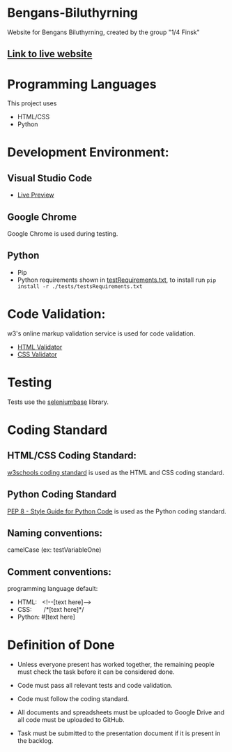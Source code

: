 # Bengans-Biluthyrning
Website for Bengans Biluthyrning, created by the group "1/4 Finsk"
## [Link to live website](https://ntig-uppsala.github.io/Bengans-Biluthyrning/)

# Programming Languages

This project uses
- HTML/CSS
- Python

# Development Environment:
## Visual Studio Code
- [Live Preview](https://marketplace.visualstudio.com/items?itemName=ms-vscode.live-server)
<!-- Autoformatting -->

## Google Chrome
Google Chrome is used during testing. 

## Python
- Pip
- Python requirements shown in [testRequirements.txt](tests/testsRequirements.txt), to install run `pip install -r ./tests/testsRequirements.txt`

# Code Validation:

w3's online markup validation service is used for code validation. 
- [HTML Validator](https://validator.w3.org/nu/)
- [CSS Validator](https://jigsaw.w3.org/css-validator/)

# Testing

Tests use the [seleniumbase](https://seleniumbase.io/) library.

# Coding Standard

## HTML/CSS Coding Standard:

[w3schools coding standard](https://www.w3schools.com/html/html5_syntax.asp) is used as the HTML and CSS coding standard.

## Python Coding Standard

[PEP 8 - Style Guide for Python Code](https://peps.python.org/pep-0008/) is used as the Python coding standard.

## Naming conventions: 

camelCase (ex: testVariableOne)

## Comment conventions: 

programming language default:
- HTML:&nbsp;&nbsp;&nbsp;&lt;!--[text here]--&gt;
- CSS:&nbsp;&nbsp;&nbsp;&nbsp;&nbsp;&nbsp;&nbsp;/\*[text here]\*/
- Python:&nbsp;#[text here]


# Definition of Done

- Unless everyone present has worked together, the remaining people must check the task before it can be considered done. 

- Code must pass all relevant tests and code validation.

- Code must follow the coding standard.

- All documents and spreadsheets must be uploaded to Google Drive and all code must be uploaded to GitHub.  

- Task must be submitted to the presentation document if it is present in the backlog. 